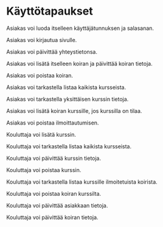 # Käyttötapaukset

Asiakas voi luoda itselleen käyttäjätunnuksen ja salasanan.

Asiakas voi kirjautua sivulle.

Asiakas voi päivittää yhteystietonsa.

Asiakas voi lisätä itselleen koiran ja päivittää koiran tietoja.

Asiakas voi poistaa koiran.

Asiakas voi tarkastella listaa kaikista kursseista.

Asiakas voi tarkastella yksittäisen kurssin tietoja.

Asiakas voi lisätä koiran kurssille, jos kurssilla on tilaa.

Asiakas voi poistaa ilmoittautumisen.

Kouluttaja voi lisätä kurssin.

Kouluttaja voi tarkastella listaa kaikista kursseista.

Kouluttaja voi päivittää kurssin tietoja.

Kouluttaja voi poistaa kurssin.

Kouluttaja voi tarkastella listaa kurssille ilmoitetuista koirista.

Kouluttaja voi poistaa koiran kurssilta.

Kouluttaja voi päivittää asiakkaan tietoja.

Kouluttaja voi päivittää koiran tietoja.